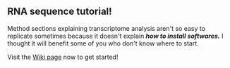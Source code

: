 ## RNA sequence tutorial!

Method sections explaining transcriptome analysis aren't so easy to replicate sometimes because it doesn't explain ***how to install softwares.*** I thought it will benefit some of you who don't know where to start.

Visit the [Wiki page](https://github.com/naoto-hikawa/RNAseq_tutorial/wiki) now to get started!
